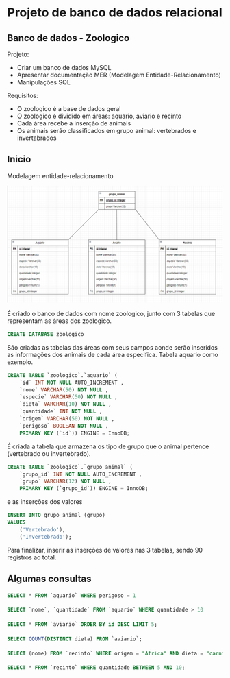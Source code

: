 # Projeto de banco de dados relacional

## Banco de dados - Zoologico

Projeto:
- Criar um banco de dados MySQL
- Apresentar documentação MER (Modelagem Entidade-Relacionamento)
- Manipulações SQL

Requisitos:
- O zoologico é a base de dados geral
- O zoologico é dividido em áreas: aquario, aviario e recinto
- Cada área recebe a inserção de animais
- Os animais serão classificados em grupo animal: vertebrados e invertabrados 

## Inicio

Modelagem entidade-relacionamento

![Modelagem enridade-relcionamento](zoologico-mer.png)

É criado o banco de dados com nome zoologico, junto com 3 tabelas que representam as áreas dos zoologico.

```sql
CREATE DATABASE zoologico
```

São criadas as tabelas das áreas com seus campos aonde serão inseridos as informações dos animais de cada área especifica.
Tabela aquario como exemplo.

```sql
CREATE TABLE `zoologico`.`aquario` (
    `id` INT NOT NULL AUTO_INCREMENT ,
    `nome` VARCHAR(50) NOT NULL ,
    `especie` VARCHAR(50) NOT NULL ,
    `dieta` VARCHAR(10) NOT NULL ,
    `quantidade` INT NOT NULL ,
    `origem` VARCHAR(50) NOT NULL ,
    `perigoso` BOOLEAN NOT NULL ,
    PRIMARY KEY (`id`)) ENGINE = InnoDB;
```

É criada a tabela que armazena os tipo de grupo que o animal pertence (vertebrado ou invertebrado).

```sql
CREATE TABLE `zoologico`.`grupo_animal` (
    `grupo_id` INT NOT NULL AUTO_INCREMENT ,
    `grupo` VARCHAR(12) NOT NULL ,
    PRIMARY KEY (`grupo_id`)) ENGINE = InnoDB;
```

e as inserções dos valores

```sql
INSERT INTO grupo_animal (grupo)
VALUES 
    ('Vertebrado'),
    ('Invertebrado');
```

Para finalizar, inserir as inserções de valores nas 3 tabelas, sendo 90 registros ao total.

## Algumas consultas

```sql
SELECT * FROM `aquario` WHERE perigoso = 1

SELECT `nome`, `quantidade` FROM `aquario` WHERE quantidade > 10

SELECT * FROM `aviario` ORDER BY id DESC LIMIT 5;

SELECT COUNT(DISTINCT dieta) FROM `aviario`;

SELECT (nome) FROM `recinto` WHERE origem = "Africa" AND dieta = "carnivoro";

SELECT * FROM `recinto` WHERE quantidade BETWEEN 5 AND 10;
```
    
